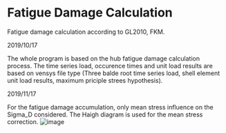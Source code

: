 # Fatigue Damage Calculation
Fatigue damage calculation according to GL2010, FKM.

2019/10/17

The whole program is based on the hub fatigue damage calculation process. The time series load, occurence times and unit load results are   based on vensys file type (Three balde root time series load, shell element unit load results, maximum priciple strees hypothesis).

2019/11/17

For the fatigue damage accumulation, only mean stress influence on the Sigma_D considered. The Haigh diagram is used for the mean stress correction.
![image](https://github.com/pinginf/FatigueDamage/blob/master/Images/Haigh%20diagram.bmp)
